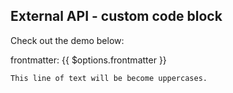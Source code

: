 ## External API - custom code block

Check out the demo below:

<p>frontmatter: {{ $options.frontmatter }}</p>

``` uppercase
This line of text will be become uppercases.
```
